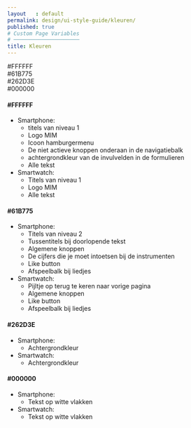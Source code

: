 ```yaml
---
layout   : default
permalink: design/ui-style-guide/kleuren/
published: true
# Custom Page Variables
# ─────────────────────
title: Kleuren
---
```


<div class="c">

  <div class="container3 wit2">
    <div class="top">
    </div>
    <div class="wit">
      #FFFFFF
    </div>
  </div>


  <div class="container2 green">
    <div class="top">
    </div>
    <div class="bottom">
      #61B775
    </div>
  </div>

  <div class="container2 grey">
    <div class="top">
    </div>
    <div class="bottom">
      #262D3E
    </div>
  </div>
  
  <div class="container2 black">
    <div class="top">
    </div>
    <div class="bottom">
      #000000
    </div>
  </div>
</div>


#### #FFFFFF
- Smartphone: 
  - titels van niveau 1
  - Logo MIM
  - Icoon hamburgermenu 
  - De niet actieve knoppen onderaan in de navigatiebalk
  - achtergrondkleur van de invulvelden in de formulieren
  - Alle tekst
- Smartwatch: 
  - Titels van niveau 1
  - Logo MIM
  - Alle tekst

#### #61B775
- Smartphone: 
  - Titels van niveau 2
  - Tussentitels bij doorlopende tekst
  - Algemene knoppen
  - De cijfers die je moet intoetsen bij de instrumenten
  - Like button
  - Afspeelbalk bij liedjes
- Smartwatch: 
  - Pijltje op terug te keren naar vorige pagina
  - Algemene knoppen
  - Like button
  - Afspeelbalk bij liedjes

#### #262D3E
- Smartphone: 
  - Achtergrondkleur
- Smartwatch: 
   - Achtergrondkleur


#### #000000
- Smartphone: 
  - Tekst op witte vlakken
- Smartwatch: 
  - Tekst op witte vlakken